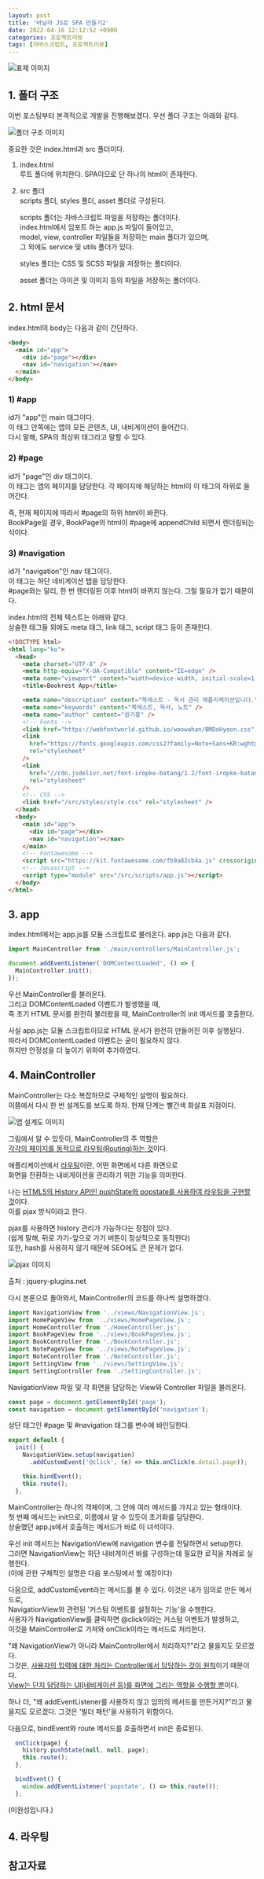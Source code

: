 ```yaml
---
layout: post
title: '바닐라 JS로 SPA 만들기2'
date: 2022-04-16 12:12:52 +0900
categories: 프로젝트리뷰
tags: [자바스크립트, 프로젝트리뷰]
---
```


<img src="https://github.com/gitul0515/gitul0515.github.io/blob/main/_posts/image/bookrest/title.png?raw=true" alt="표제 이미지">
  
## 1. 폴더 구조

이번 포스팅부터 본격적으로 개발을 진행해보겠다. 우선 폴더 구조는 아래와 같다.

<img style="margin-left: 0;" src="https://github.com/gitul0515/gitul0515.github.io/blob/main/_posts/image/bookrest/2_1.png?raw=true" alt="폴더 구조 이미지">

중요한 것은 index.html과 src 폴더이다.

1.  index.html  
    루트 폴더에 위치한다. SPA이므로 단 하나의 html이 존재한다.

2.  src 폴더  
     scripts 폴더, styles 폴더, asset 폴더로 구성된다.

    scripts 폴더는 자바스크립트 파일을 저장하는 폴더이다.  
    index.html에서 임포트 하는 app.js 파일이 들어있고,  
    model, view, controller 파일들을 저장하는 main 폴더가 있으며,  
    그 외에도 service 및 utils 폴더가 있다.

    styles 폴더는 CSS 및 SCSS 파일을 저장하는 폴더이다.

    asset 폴더는 아이콘 및 이미지 등의 파일을 저장하는 폴더이다.

## 2. html 문서

index.html의 body는 다음과 같이 간단하다.

```HTML
<body>
  <main id="app">
    <div id="page"></div>
    <nav id="navigation"></nav>
  </main>
</body>
```

### 1) #app

id가 "app"인 main 태그이다.  
이 태그 안쪽에는 앱의 모든 콘텐츠, UI, 내비게이션이 들어간다.  
다시 말해, SPA의 최상위 태그라고 말할 수 있다.

### 2) #page

id가 "page"인 div 태그이다.  
이 태그는 앱의 페이지를 담당한다.
각 페이지에 해당하는 html이 이 태그의 하위로 들어간다.

즉, 현재 페이지에 따라서 #page의 하위 html이 바뀐다.  
BookPage일 경우, BookPage의 html이 #page에 appendChild 되면서 렌더링되는 식이다.

### 3) #navigation

id가 "navigation"인 nav 태그이다.  
이 태그는 하단 네비게이션 탭을 담당한다.  
#page와는 달리, 한 번 렌더링된 이후 html이 바뀌지 않는다. 그럴 필요가 없기 때문이다.

index.html의 전체 텍스트는 아래와 같다.  
상술한 태그들 외에도 meta 태그, link 태그, script 태그 등이 존재한다.

```HTML
<!DOCTYPE html>
<html lang="ko">
  <head>
    <meta charset="UTF-8" />
    <meta http-equiv="X-UA-Compatible" content="IE=edge" />
    <meta name="viewport" content="width=device-width, initial-scale=1.0" />
    <title>Bookrest App</title>

    <meta name="description" content="북레스트 - 독서 관리 애플리케이션입니다." />
    <meta name="keywords" content="북레스트, 독서, 노트" />
    <meta name="author" content="권기홍" />
    <!-- Fonts -->
    <link href="https://webfontworld.github.io/woowahan/BMDoHyeon.css" rel="stylesheet" />
    <link
      href="https://fonts.googleapis.com/css2?family=Noto+Sans+KR:wght@100;300;400;500;700&display=swap"
      rel="stylesheet"
    />
    <link
      href="//cdn.jsdelivr.net/font-iropke-batang/1.2/font-iropke-batang.css"
      rel="stylesheet"
    />
    <!-- CSS -->
    <link href="/src/styles/style.css" rel="stylesheet" />
  </head>
  <body>
    <main id="app">
      <div id="page"></div>
      <nav id="navigation"></nav>
    </main>
    <!-- Fontawesome -->
    <script src="https://kit.fontawesome.com/fb9a82cb4a.js" crossorigin="anonymous"></script>
    <!-- Javascript -->
    <script type="module" src="/src/scripts/app.js"></script>
  </body>
</html>
```

## 3. app

index.html에서는 app.js를 모듈 스크립트로 불러온다. app.js는 다음과 같다.

```Javascript
import MainController from './main/controllers/MainController.js';

document.addEventListener('DOMContentLoaded', () => {
  MainController.init();
});
```

우선 MainController를 불러온다.  
그리고 DOMContentLoaded 이벤트가 발생했을 때,  
즉 초기 HTML 문서를 완전히 불러왔을 때, MainController의 init 메서드를 호출한다.

사실 app.js는 모듈 스크립트이므로 HTML 문서가 완전히 만들어진 이후 실행된다.  
따라서 DOMContentLoaded 이벤트는 굳이 필요하지 않다.  
하지만 안정성을 더 높이기 위하여 추가하였다.

## 4. MainController

MainController는 다소 복잡하므로 구체적인 설명이 필요하다.  
이쯤에서 다시 한 번 설계도를 보도록 하자. 현재 단계는 빨간색 화살표 지점이다.

<img style="margin-left: 0;" src="https://github.com/gitul0515/gitul0515.github.io/blob/main/_posts/image/bookrest/2_2.png?raw=true" alt="앱 설계도 이미지">

그림에서 알 수 있듯이, MainController의 주 역할은  
<U>각각의 페이지를 동적으로 라우팅(Routing)하는 것</U>이다.

애플리케이션에서 <U>라우팅</U>이란, 어떤 화면에서 다른 화면으로  
화면을 전환하는 내비게이션을 관리하기 위한 기능을 의미한다.

나는 <U>HTML5의 History API인 pushState와 popstate를 사용하여 라우팅을 구현할 것</U>이다.  
이를 pjax 방식이라고 한다.

pjax를 사용하면 history 관리가 가능하다는 장점이 있다.  
(쉽게 말해, 뒤로 가기-앞으로 가기 버튼이 정상적으로 동작한다)  
또한, hash를 사용하지 않기 때문에 SEO에도 큰 문제가 없다.

<img style="margin-left: 0;" src="https://github.com/gitul0515/gitul0515.github.io/blob/main/_posts/image/bookrest/2_3.png?raw=true" alt="pjax 이미지">

출처 : jquery-plugins.net

다시 본론으로 돌아와서, MainController의 코드를 하나씩 설명하겠다.

```Javascript
import NavigationView from '../views/NavigationView.js';
import HomePageView from '../views/HomePageView.js';
import HomeController from './HomeController.js';
import BookPageView from '../views/BookPageView.js';
import BookController from './BookController.js';
import NotePageView from '../views/NotePageView.js';
import NoteController from './NoteController.js';
import SettingView from '../views/SettingView.js';
import SettingController from './SettingController.js';
```

NavigationView 파일 및 각 화면을 담당하는 View와 Controller 파일을 불러온다.

```Javascript
const page = document.getElementById('page');
const navigation = document.getElementById('navigation');
```

상단 태그인 #page 및 #navigation 태그를 변수에 바인딩한다.

```Javascript
export default {
  init() {
    NavigationView.setup(navigation)
      .addCustomEvent('@click', (e) => this.onClick(e.detail.page));

    this.bindEvent();
    this.route();
  },
```

MainController는 하나의 객체이며, 그 안에 여러 메서드를 가지고 있는 형태이다.  
첫 번째 메서드는 init으로, 이름에서 알 수 있듯이 초기화를 담당한다.  
상술했던 app.js에서 호출하는 메서드가 바로 이 녀석이다.

우선 init 메서드는 NavigationView에 navigation 변수를 전달하면서 setup한다.  
그러면 NavigationView는 하단 내비게이션 바를 구성하는데 필요한 로직을 차례로 실행한다.  
(이에 관한 구체적인 설명은 다음 포스팅에서 할 예정이다)

다음으로, addCustomEvent라는 메서드를 볼 수 있다.
이것은 내가 임의로 만든 메서드로,  
NavigationView와 관련된 '커스텀 이벤트를 설정하는 기능'을 수행한다.  
사용자가 NavigationView를 클릭하면 @click이라는 커스텀 이벤트가 발생하고,  
이것을 MainController로 가져와 onClick이라는 메서드로 처리한다.

"왜 NavigationView가 아니라 MainController에서 처리하지?"라고 물을지도 모르겠다.  
그것은, <U>사용자의 입력에 대한 처리는 Controller에서 담당하는 것이 원칙</U>이기 때문이다.  
<U>View는 단지 담당하는 UI(네비게이션 등)를 화면에 그리는 역할을 수행할 뿐</U>이다.

하나 더, "왜 addEventListener를 사용하지 않고 임의의 메서드를 만든거지?"라고 물을지도 모르겠다.
그것은 '빌더 패턴'을 사용하기 위함이다.

다음으로, bindEvent와 route 메서드를 호출하면서 init은 종료된다.

```Javascript
  onClick(page) {
    history.pushState(null, null, page);
    this.route();
  },

  bindEvent() {
    window.addEventListener('popstate', () => this.route());
  },
```

(미완성입니다.)

## 4. 라우팅

## 참고자료
